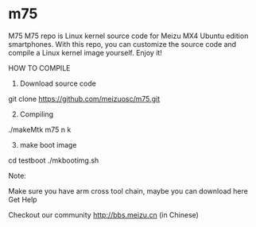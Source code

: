 # m75
M75
M75 repo is Linux kernel source code for Meizu MX4 Ubuntu edition smartphones. With this repo, you can customize the source code and compile a Linux kernel image yourself. Enjoy it!

HOW TO COMPILE

1. Download source code

git clone https://github.com/meizuosc/m75.git

2. Compiling

./makeMtk m75 n k

3. make boot image

cd testboot
./mkbootimg.sh

Note:

Make sure you have arm cross tool chain, maybe you can download here
Get Help

Checkout our community http://bbs.meizu.cn (in Chinese)
